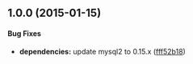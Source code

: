 ## 1.0.0 (2015-01-15)


#### Bug Fixes

* **dependencies:** update mysql2 to 0.15.x ([fff52b18](https://github.com/bloglovin/node-mysql/commit/fff52b184d9997fb4d07ee22e306d778cf59a658))


